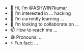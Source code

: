-  👋 Hi, I’m @ASHWIN7kumar
- 👀 I’m interested in ... hacking 
- 🌱 I’m currently learning ...
- 💞️ I’m looking to collaborate on ...
- 📫 How to reach me ...
- 😄 Pronouns: ...
- ⚡ Fun fact: ...

<!---
ASHWIN7kumar/ASHWIN7kumar is a ✨ special ✨ repository because its `README.md` (this file) appears on your GitHub profile.
You can click the Preview link to take a look at your changes.
--->
